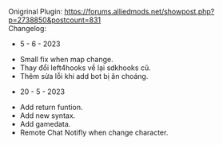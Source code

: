 Onigrinal Plugin: https://forums.alliedmods.net/showpost.php?p=2738850&postcount=831 </br>
Changelog:
* 5 - 6 - 2023
 - Small fix when map change.</br>
 - Thay đổi left4hooks về lại sdkhooks cũ.
 - Thêm sửa lỗi khi add bot bị ăn choáng.
* 20 - 5 - 2023
 - Add return funtion.</br>
 - Add new syntax.</br>
 - Add gamedata.</br>
 - Remote Chat Notifly when change character.
